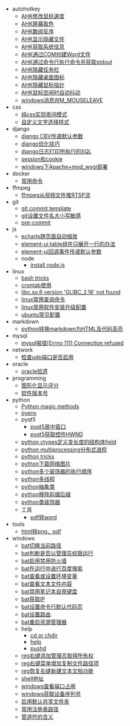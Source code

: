 + autohotkey
  + [AHK修改鼠标速度](/docs/autohotkey/AHK%E4%BF%AE%E6%94%B9%E9%BC%A0%E6%A0%87%E9%80%9F%E5%BA%A6.md)
  + [AHK屏幕取色](/docs/autohotkey/AHK%E5%B1%8F%E5%B9%95%E5%8F%96%E8%89%B2.md)
  + [AHK数组反序](/docs/autohotkey/AHK%E6%95%B0%E7%BB%84%E5%8F%8D%E5%BA%8F.md)
  + [AHK显示隐藏文件](/docs/autohotkey/AHK%E6%98%BE%E7%A4%BA%E9%9A%90%E8%97%8F%E6%96%87%E4%BB%B6.md)
  + [AHK获取系统信息](/docs/autohotkey/AHK%E8%8E%B7%E5%8F%96%E7%B3%BB%E7%BB%9F%E4%BF%A1%E6%81%AF.md)
  + [AHK通过COM创建Word文件](/docs/autohotkey/AHK%E9%80%9A%E8%BF%87COM%E5%88%9B%E5%BB%BAWord%E6%96%87%E4%BB%B6.md)
  + [AHK通过命令行执行命令并获取stdout](/docs/autohotkey/AHK%E9%80%9A%E8%BF%87%E5%91%BD%E4%BB%A4%E8%A1%8C%E6%89%A7%E8%A1%8C%E5%91%BD%E4%BB%A4%E5%B9%B6%E8%8E%B7%E5%8F%96stdout.md)
  + [AHK隐藏任务栏](/docs/autohotkey/AHK%E9%9A%90%E8%97%8F%E4%BB%BB%E5%8A%A1%E6%A0%8F.md)
  + [AHK隐藏桌面图标](/docs/autohotkey/AHK%E9%9A%90%E8%97%8F%E6%A1%8C%E9%9D%A2%E5%9B%BE%E6%A0%87.md)
  + [AHK隐藏鼠标指针](/docs/autohotkey/AHK%E9%9A%90%E8%97%8F%E9%BC%A0%E6%A0%87%E6%8C%87%E9%92%88.md)
  + [AHK鼠标空闲时自动抖动](/docs/autohotkey/AHK%E9%BC%A0%E6%A0%87%E7%A9%BA%E9%97%B2%E6%97%B6%E8%87%AA%E5%8A%A8%E6%8A%96%E5%8A%A8.md)
  + [windows消息WM_MOUSELEAVE](/docs/autohotkey/windows%E6%B6%88%E6%81%AFWM_MOUSELEAVE.md)
+ css
  + [纯css实现夜间模式](/docs/css/%E7%BA%AFcss%E5%AE%9E%E7%8E%B0%E5%A4%9C%E9%97%B4%E6%A8%A1%E5%BC%8F.md)
  + [自定义文字选择样式](/docs/css/%E8%87%AA%E5%AE%9A%E4%B9%89%E6%96%87%E5%AD%97%E9%80%89%E6%8B%A9%E6%A0%B7%E5%BC%8F.md)
+ django
  + [django CBV传递默认参数](/docs/django/django%20CBV%E4%BC%A0%E9%80%92%E9%BB%98%E8%AE%A4%E5%8F%82%E6%95%B0.md)
  + [django优化技巧](/docs/django/django%E4%BC%98%E5%8C%96%E6%8A%80%E5%B7%A7.md)
  + [django日志打印所执行的SQL](/docs/django/django%E6%97%A5%E5%BF%97%E6%89%93%E5%8D%B0%E6%89%80%E6%89%A7%E8%A1%8C%E7%9A%84SQL.md)
  + [session和cookie](/docs/django/session%E5%92%8Ccookie.md)
  + [windows下Apache+mod_wsgi部署](/docs/django/windows%E4%B8%8BApache%2Bmod_wsgi%E9%83%A8%E7%BD%B2.md)
+ docker
  + [常用命令](/docs/docker/%E5%B8%B8%E7%94%A8%E5%91%BD%E4%BB%A4.md)
+ ffmpeg
  + [ffmpeg从视频文件推RTSP流](/docs/ffmpeg/ffmpeg%E4%BB%8E%E8%A7%86%E9%A2%91%E6%96%87%E4%BB%B6%E6%8E%A8RTSP%E6%B5%81.md)
+ git
  + [git commit template](/docs/git/git%20commit%20template.md)
  + [git设置文件名大小写敏感](/docs/git/git%E8%AE%BE%E7%BD%AE%E6%96%87%E4%BB%B6%E5%90%8D%E5%A4%A7%E5%B0%8F%E5%86%99%E6%95%8F%E6%84%9F.md)
  + [pre-commit](/docs/git/pre-commit.md)
+ js
  + [echarts随页面自动缩放](/docs/js/echarts%E9%9A%8F%E9%A1%B5%E9%9D%A2%E8%87%AA%E5%8A%A8%E7%BC%A9%E6%94%BE.md)
  + [element-ui table组件只展开一行的办法](/docs/js/element-ui%20table%E7%BB%84%E4%BB%B6%E5%8F%AA%E5%B1%95%E5%BC%80%E4%B8%80%E8%A1%8C%E7%9A%84%E5%8A%9E%E6%B3%95.md)
  + [element-ui回调事件传递默认参数](/docs/js/element-ui%E5%9B%9E%E8%B0%83%E4%BA%8B%E4%BB%B6%E4%BC%A0%E9%80%92%E9%BB%98%E8%AE%A4%E5%8F%82%E6%95%B0.md)
  + node
    + [install node.js](/docs/js/node.js/install%20node.js.md)
+ linux
  + [bash tricks](/docs/linux/bash%20tricks.md)
  + [crontab使用](/docs/linux/crontab%E4%BD%BF%E7%94%A8.md)
  + [libc.so.6 version 'GLIBC_2.18' not found](/docs/linux/libc.so.6%20version%20%27GLIBC_2.18%27%20not%20found.md)
  + [linux常用查询命令](/docs/linux/linux%E5%B8%B8%E7%94%A8%E6%9F%A5%E8%AF%A2%E5%91%BD%E4%BB%A4.md)
  + [linux常用软件安装升级配置](/docs/linux/linux%E5%B8%B8%E7%94%A8%E8%BD%AF%E4%BB%B6%E5%AE%89%E8%A3%85%E5%8D%87%E7%BA%A7%E9%85%8D%E7%BD%AE.md)
  + [ubuntu常见配置](/docs/linux/ubuntu%E5%B8%B8%E8%A7%81%E9%85%8D%E7%BD%AE.md)
+ markdown
  + [python转换markdown为HTML及代码高亮](/docs/markdown/python%E8%BD%AC%E6%8D%A2markdown%E4%B8%BAHTML%E5%8F%8A%E4%BB%A3%E7%A0%81%E9%AB%98%E4%BA%AE.md)
+ mysql
  + [mysql报错[Errno 111] Connection refused](/docs/mysql/mysql%E6%8A%A5%E9%94%99%5BErrno%20111%5D%20Connection%20refused.md)
+ network
  + [检查udp端口是否启用](/docs/network/%E6%A3%80%E6%9F%A5udp%E7%AB%AF%E5%8F%A3%E6%98%AF%E5%90%A6%E5%90%AF%E7%94%A8.md)
+ oracle
  + [oracle拾遗](/docs/oracle/oracle%E6%8B%BE%E9%81%97.md)
+ programming
  + [图形化显示评分](/docs/programming/%E5%9B%BE%E5%BD%A2%E5%8C%96%E6%98%BE%E7%A4%BA%E8%AF%84%E5%88%86.md)
  + [软件版本号](/docs/programming/%E8%BD%AF%E4%BB%B6%E7%89%88%E6%9C%AC%E5%8F%B7.md)
+ python
  + [Python magic methods](/docs/python/Python%20magic%20methods.md)
  + [pyenv](/docs/python/pyenv.md)
  + pyqt5
    + [pyqt5居中窗口](/docs/python/pyqt5/pyqt5%E5%B1%85%E4%B8%AD%E7%AA%97%E5%8F%A3.md)
    + [pyqt5获取控件HWND](/docs/python/pyqt5/pyqt5%E8%8E%B7%E5%8F%96%E6%8E%A7%E4%BB%B6HWND.md)
  + [python ctypes定义变长度的结构体field](/docs/python/python%20ctypes%E5%AE%9A%E4%B9%89%E5%8F%98%E9%95%BF%E5%BA%A6%E7%9A%84%E7%BB%93%E6%9E%84%E4%BD%93field.md)
  + [python multiprocessing分布式进程](/docs/python/python%20multiprocessing%E5%88%86%E5%B8%83%E5%BC%8F%E8%BF%9B%E7%A8%8B.md)
  + [python tricks](/docs/python/python%20tricks.md)
  + [python下载网络图片](/docs/python/python%E4%B8%8B%E8%BD%BD%E7%BD%91%E7%BB%9C%E5%9B%BE%E7%89%87.md)
  + [python多个装饰器的执行顺序](/docs/python/python%E5%A4%9A%E4%B8%AA%E8%A3%85%E9%A5%B0%E5%99%A8%E7%9A%84%E6%89%A7%E8%A1%8C%E9%A1%BA%E5%BA%8F.md)
  + [python多线程](/docs/python/python%E5%A4%9A%E7%BA%BF%E7%A8%8B.md)
  + [python抽象类](/docs/python/python%E6%8A%BD%E8%B1%A1%E7%B1%BB.md)
  + [python移除前缀后缀](/docs/python/python%E7%A7%BB%E9%99%A4%E5%89%8D%E7%BC%80%E5%90%8E%E7%BC%80.md)
  + [python类装饰器](/docs/python/python%E7%B1%BB%E8%A3%85%E9%A5%B0%E5%99%A8.md)
  + 工具
    + [pdf转word](/docs/python/%E5%B7%A5%E5%85%B7/pdf%E8%BD%ACword.md)
+ tools
  + [html转png、pdf](/docs/tools/html%E8%BD%ACpng%E3%80%81pdf.md)
+ windows
  + [bat切换当前路径](/docs/windows/bat%E5%88%87%E6%8D%A2%E5%BD%93%E5%89%8D%E8%B7%AF%E5%BE%84.md)
  + [bat判断是否以管理员权限运行](/docs/windows/bat%E5%88%A4%E6%96%AD%E6%98%AF%E5%90%A6%E4%BB%A5%E7%AE%A1%E7%90%86%E5%91%98%E6%9D%83%E9%99%90%E8%BF%90%E8%A1%8C.md)
  + [bat启用禁用防火墙](/docs/windows/bat%E5%90%AF%E7%94%A8%E7%A6%81%E7%94%A8%E9%98%B2%E7%81%AB%E5%A2%99.md)
  + [bat在运行中进行百度搜索](/docs/windows/bat%E5%9C%A8%E8%BF%90%E8%A1%8C%E4%B8%AD%E8%BF%9B%E8%A1%8C%E7%99%BE%E5%BA%A6%E6%90%9C%E7%B4%A2.md)
  + [bat查看或设置环境变量](/docs/windows/bat%E6%9F%A5%E7%9C%8B%E6%88%96%E8%AE%BE%E7%BD%AE%E7%8E%AF%E5%A2%83%E5%8F%98%E9%87%8F.md)
  + [bat查看文本文件内容](/docs/windows/bat%E6%9F%A5%E7%9C%8B%E6%96%87%E6%9C%AC%E6%96%87%E4%BB%B6%E5%86%85%E5%AE%B9.md)
  + [bat禁用笔记本自带键盘](/docs/windows/bat%E7%A6%81%E7%94%A8%E7%AC%94%E8%AE%B0%E6%9C%AC%E8%87%AA%E5%B8%A6%E9%94%AE%E7%9B%98.md)
  + [bat获取IP](/docs/windows/bat%E8%8E%B7%E5%8F%96IP.md)
  + [bat设置命令行默认代码页](/docs/windows/bat%E8%AE%BE%E7%BD%AE%E5%91%BD%E4%BB%A4%E8%A1%8C%E9%BB%98%E8%AE%A4%E4%BB%A3%E7%A0%81%E9%A1%B5.md)
  + [bat设置路由](/docs/windows/bat%E8%AE%BE%E7%BD%AE%E8%B7%AF%E7%94%B1.md)
  + [bat重启资源管理器](/docs/windows/bat%E9%87%8D%E5%90%AF%E8%B5%84%E6%BA%90%E7%AE%A1%E7%90%86%E5%99%A8.md)
  + help
    + [cd or chdir](/docs/windows/help/cd%20or%20chdir.md)
    + [help](/docs/windows/help/help.md)
    + [pushd](/docs/windows/help/pushd.md)
  + [reg右键添加管理员取得所有权](/docs/windows/reg%E5%8F%B3%E9%94%AE%E6%B7%BB%E5%8A%A0%E7%AE%A1%E7%90%86%E5%91%98%E5%8F%96%E5%BE%97%E6%89%80%E6%9C%89%E6%9D%83.md)
  + [reg右键菜单增加复制文件路径项](/docs/windows/reg%E5%8F%B3%E9%94%AE%E8%8F%9C%E5%8D%95%E5%A2%9E%E5%8A%A0%E5%A4%8D%E5%88%B6%E6%96%87%E4%BB%B6%E8%B7%AF%E5%BE%84%E9%A1%B9.md)
  + [reg恢复右键新建文本文档功能](/docs/windows/reg%E6%81%A2%E5%A4%8D%E5%8F%B3%E9%94%AE%E6%96%B0%E5%BB%BA%E6%96%87%E6%9C%AC%E6%96%87%E6%A1%A3%E5%8A%9F%E8%83%BD.md)
  + [shell地址](/docs/windows/shell%E5%9C%B0%E5%9D%80.md)
  + [windows查看端口占用](/docs/windows/windows%E6%9F%A5%E7%9C%8B%E7%AB%AF%E5%8F%A3%E5%8D%A0%E7%94%A8.md)
  + [windows获取设备序列号](/docs/windows/windows%E8%8E%B7%E5%8F%96%E8%AE%BE%E5%A4%87%E5%BA%8F%E5%88%97%E5%8F%B7.md)
  + [启用默认共享文件夹](/docs/windows/%E5%90%AF%E7%94%A8%E9%BB%98%E8%AE%A4%E5%85%B1%E4%BA%AB%E6%96%87%E4%BB%B6%E5%A4%B9.md)
  + [常用注册表路径](/docs/windows/%E5%B8%B8%E7%94%A8%E6%B3%A8%E5%86%8C%E8%A1%A8%E8%B7%AF%E5%BE%84.md)
  + [管道符的含义](/docs/windows/%E7%AE%A1%E9%81%93%E7%AC%A6%E7%9A%84%E5%90%AB%E4%B9%89.md)
